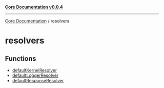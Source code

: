 [**Core Documentation v0.0.4**](../README.md)

***

[Core Documentation](../modules.md) / resolvers

# resolvers

## Functions

- [defaultKernelResolver](functions/defaultKernelResolver.md)
- [defaultLoggerResolver](functions/defaultLoggerResolver.md)
- [defaultResponseResolver](functions/defaultResponseResolver.md)
